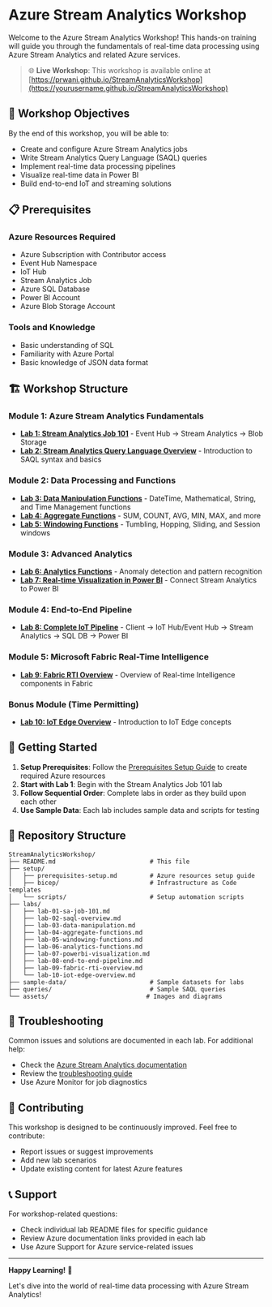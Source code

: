 # Azure Stream Analytics Workshop

Welcome to the Azure Stream Analytics Workshop! This hands-on training will guide you through the fundamentals of real-time data processing using Azure Stream Analytics and related Azure services.

> 🌐 **Live Workshop**: This workshop is available online at [https://prwani.github.io/StreamAnalyticsWorkshop](https://yourusername.github.io/StreamAnalyticsWorkshop)

## 🎯 Workshop Objectives

By the end of this workshop, you will be able to:
- Create and configure Azure Stream Analytics jobs
- Write Stream Analytics Query Language (SAQL) queries
- Implement real-time data processing pipelines
- Visualize real-time data in Power BI
- Build end-to-end IoT and streaming solutions

## 📋 Prerequisites

### Azure Resources Required
- Azure Subscription with Contributor access
- Event Hub Namespace
- IoT Hub
- Stream Analytics Job
- Azure SQL Database
- Power BI Account
- Azure Blob Storage Account

### Tools and Knowledge
- Basic understanding of SQL
- Familiarity with Azure Portal
- Basic knowledge of JSON data format

## 🏗️ Workshop Structure

### Module 1: Azure Stream Analytics Fundamentals
- **[Lab 1: Stream Analytics Job 101](./labs/lab-01-sa-job-101.md)** - Event Hub → Stream Analytics → Blob Storage
- **[Lab 2: Stream Analytics Query Language Overview](./labs/lab-02-saql-overview.md)** - Introduction to SAQL syntax and basics

### Module 2: Data Processing and Functions
- **[Lab 3: Data Manipulation Functions](./labs/lab-03-data-manipulation.md)** - DateTime, Mathematical, String, and Time Management functions
- **[Lab 4: Aggregate Functions](./labs/lab-04-aggregate-functions.md)** - SUM, COUNT, AVG, MIN, MAX, and more
- **[Lab 5: Windowing Functions](./labs/lab-05-windowing-functions.md)** - Tumbling, Hopping, Sliding, and Session windows

### Module 3: Advanced Analytics
- **[Lab 6: Analytics Functions](./labs/lab-06-analytics-functions.md)** - Anomaly detection and pattern recognition
- **[Lab 7: Real-time Visualization in Power BI](./labs/lab-07-powerbi-visualization.md)** - Connect Stream Analytics to Power BI

### Module 4: End-to-End Pipeline
- **[Lab 8: Complete IoT Pipeline](./labs/lab-08-end-to-end-pipeline.md)** - Client → IoT Hub/Event Hub → Stream Analytics → SQL DB → Power BI

### Module 5: Microsoft Fabric Real-Time Intelligence
- **[Lab 9: Fabric RTI Overview](./labs/lab-09-fabric-rti-overview.md)** - Overview of Real-time Intelligence components in Fabric

### Bonus Module (Time Permitting)
- **[Lab 10: IoT Edge Overview](./labs/lab-10-iot-edge-overview.md)** - Introduction to IoT Edge concepts

## 🚀 Getting Started

1. **Setup Prerequisites**: Follow the [Prerequisites Setup Guide](./setup/prerequisites-setup.md) to create required Azure resources
2. **Start with Lab 1**: Begin with the Stream Analytics Job 101 lab
3. **Follow Sequential Order**: Complete labs in order as they build upon each other
4. **Use Sample Data**: Each lab includes sample data and scripts for testing

## 📁 Repository Structure

```
StreamAnalyticsWorkshop/
├── README.md                          # This file
├── setup/
│   ├── prerequisites-setup.md         # Azure resources setup guide
│   ├── bicep/                         # Infrastructure as Code templates
│   └── scripts/                       # Setup automation scripts
├── labs/
│   ├── lab-01-sa-job-101.md
│   ├── lab-02-saql-overview.md
│   ├── lab-03-data-manipulation.md
│   ├── lab-04-aggregate-functions.md
│   ├── lab-05-windowing-functions.md
│   ├── lab-06-analytics-functions.md
│   ├── lab-07-powerbi-visualization.md
│   ├── lab-08-end-to-end-pipeline.md
│   ├── lab-09-fabric-rti-overview.md
│   └── lab-10-iot-edge-overview.md
├── sample-data/                       # Sample datasets for labs
├── queries/                           # Sample SAQL queries
└── assets/                           # Images and diagrams
```

## 🔧 Troubleshooting

Common issues and solutions are documented in each lab. For additional help:
- Check the [Azure Stream Analytics documentation](https://docs.microsoft.com/azure/stream-analytics/)
- Review the [troubleshooting guide](./troubleshooting.md)
- Use Azure Monitor for job diagnostics

## 🤝 Contributing

This workshop is designed to be continuously improved. Feel free to contribute:
- Report issues or suggest improvements
- Add new lab scenarios
- Update existing content for latest Azure features

## 📞 Support

For workshop-related questions:
- Check individual lab README files for specific guidance
- Review Azure documentation links provided in each lab
- Use Azure Support for Azure service-related issues

---

**Happy Learning!** 🎉

Let's dive into the world of real-time data processing with Azure Stream Analytics!
